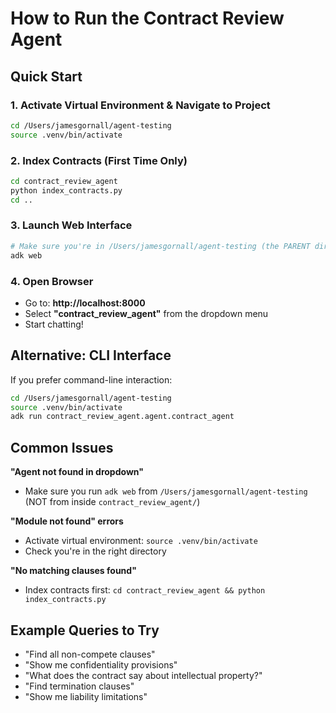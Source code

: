 # How to Run the Contract Review Agent

## Quick Start

### 1. Activate Virtual Environment & Navigate to Project
```bash
cd /Users/jamesgornall/agent-testing
source .venv/bin/activate
```

### 2. Index Contracts (First Time Only)
```bash
cd contract_review_agent
python index_contracts.py
cd ..
```

### 3. Launch Web Interface
```bash
# Make sure you're in /Users/jamesgornall/agent-testing (the PARENT directory)
adk web
```

### 4. Open Browser
- Go to: **http://localhost:8000**
- Select **"contract_review_agent"** from the dropdown menu
- Start chatting!

## Alternative: CLI Interface

If you prefer command-line interaction:

```bash
cd /Users/jamesgornall/agent-testing
source .venv/bin/activate
adk run contract_review_agent.agent.contract_agent
```

## Common Issues

**"Agent not found in dropdown"**
- Make sure you run `adk web` from `/Users/jamesgornall/agent-testing` (NOT from inside `contract_review_agent/`)

**"Module not found" errors**
- Activate virtual environment: `source .venv/bin/activate`
- Check you're in the right directory

**"No matching clauses found"**
- Index contracts first: `cd contract_review_agent && python index_contracts.py`

## Example Queries to Try

- "Find all non-compete clauses"
- "Show me confidentiality provisions"
- "What does the contract say about intellectual property?"
- "Find termination clauses"
- "Show me liability limitations"

